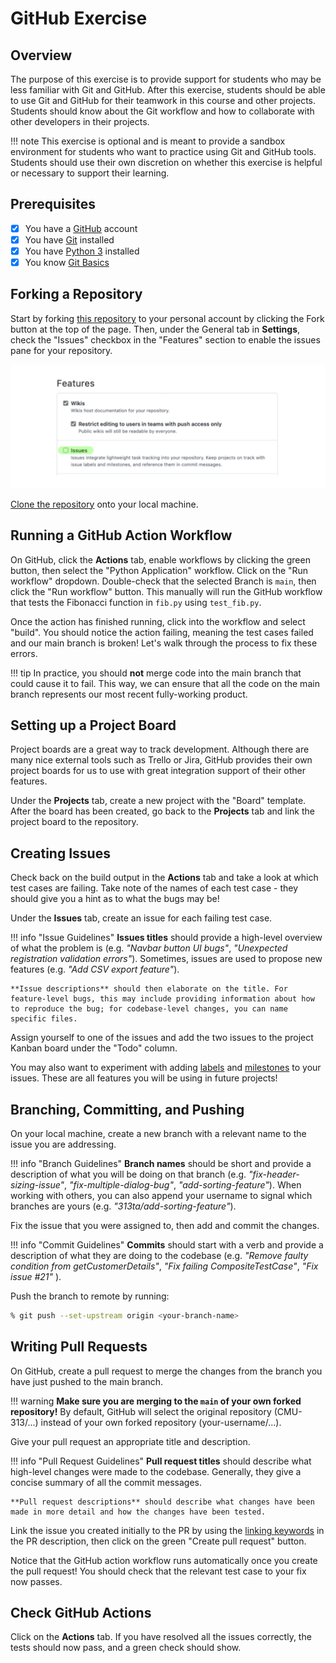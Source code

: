 # GitHub Exercise

## Overview
The purpose of this exercise is to provide support for students who may be less familiar with Git and GitHub. After this exercise, students should be able to use Git and GitHub for their teamwork in this course and other projects. Students should know about the Git workflow and how to collaborate with other developers in their projects.

!!! note
    This exercise is optional and is meant to provide a sandbox environment for students who want to practice using Git and GitHub tools. Students should use their own discretion on whether this exercise is helpful or necessary to support their learning.

## Prerequisites

- [x] You have a [GitHub](https://github.com/) account
- [x] You have [Git](https://git-scm.com/downloads) installed
- [x] You have [Python 3](https://www.python.org/downloads/) installed
- [x] You know [Git Basics](https://rogerdudler.github.io/git-guide/)

## Forking a Repository

Start by forking [this repository](https://github.com/CMU-313/github-recitation-with-test) to your personal account by clicking the Fork button at the top of the page. Then, under the General tab in **Settings**, check the "Issues" checkbox in the "Features" section to enable the issues pane for your repository.

![GitHub Permissions](/assets/images/reci/reci1-github-permissions.png)

[Clone the repository](https://docs.github.com/en/repositories/creating-and-managing-repositories/cloning-a-repository) onto your local machine.

## Running a GitHub Action Workflow

On GitHub, click the **Actions** tab, enable workflows by clicking the green button, then select the "Python Application" workflow. Click on the "Run workflow" dropdown. Double-check that the selected Branch is `main`, then click the "Run workflow" button. This manually will run the GitHub workflow that tests the Fibonacci function in `fib.py` using `test_fib.py`.

Once the action has finished running, click into the workflow and select "build". You should notice the action failing, meaning the test cases failed and our main branch is broken! Let's walk through the process to fix these errors.

!!! tip
    In practice, you should **not** merge code into the main branch that could cause it to fail. This way, we can ensure that all the code on the main branch represents our most recent fully-working product.

## Setting up a Project Board

Project boards are a great way to track development. Although there are many nice external tools such as Trello or Jira, GitHub provides their own project boards for us to use with great integration support of their other features.

Under the **Projects** tab, create a new project with the "Board" template. After the board has been created, go back to the **Projects** tab and link the project board to the repository.

## Creating Issues

Check back on the build output in the **Actions** tab and take a look at which test cases are failing. Take note of the names of each test case - they should give you a hint as to what the bugs may be!

Under the **Issues** tab, create an issue for each failing test case.

!!! info "Issue Guidelines"
    **Issues titles** should provide a high-level overview of what the problem is (e.g. *"Navbar button UI bugs"*, *"Unexpected registration validation errors"*). Sometimes, issues are used to propose new features (e.g. *"Add CSV export feature"*).

    **Issue descriptions** should then elaborate on the title. For feature-level bugs, this may include providing information about how to reproduce the bug; for codebase-level changes, you can name specific files.

Assign yourself to one of the issues and add the two issues to the project Kanban board under the "Todo" column.

You may also want to experiment with adding [labels](https://docs.github.com/en/issues/using-labels-and-milestones-to-track-work/managing-labels) and [milestones](https://docs.github.com/en/issues/using-labels-and-milestones-to-track-work/about-milestones) to your issues. These are all features you will be using in future projects!

## Branching, Committing, and Pushing

On your local machine, create a new branch with a relevant name to the issue you are addressing. 

!!! info "Branch Guidelines"
    **Branch names** should be short and provide a description of what you will be doing on that branch (e.g. *"fix-header-sizing-issue"*, *"fix-multiple-dialog-bug"*, *"add-sorting-feature"*). When working with others, you can also append your username to signal which branches are yours (e.g. *"313ta/add-sorting-feature"*).

Fix the issue that you were assigned to, then add and commit the changes.

!!! info "Commit Guidelines"
    **Commits** should start with a verb and provide a description of what they are doing to the codebase (e.g. *"Remove faulty condition from getCustomerDetails"*, *"Fix failing CompositeTestCase"*, *"Fix issue #21"* ).

Push the branch to remote by running:
```sh
% git push --set-upstream origin <your-branch-name>
```

## Writing Pull Requests

On GitHub, create a pull request to merge the changes from the branch you have just pushed to the main branch.

!!! warning
    **Make sure you are merging to the `main` of your own forked repository!** By default, GitHub will select the original repository (CMU-313/...) instead of your own forked repository (your-username/...).

Give your pull request an appropriate title and description.

!!! info "Pull Request Guidelines"
    **Pull request titles** should describe what high-level changes were made to the codebase. Generally, they give a concise summary of all the commit messages.

    **Pull request descriptions** should describe what changes have been made in more detail and how the changes have been tested.

Link the issue you created initially to the PR by using the [linking keywords](https://docs.github.com/en/issues/tracking-your-work-with-issues/linking-a-pull-request-to-an-issue#linking-a-pull-request-to-an-issue-using-a-keyword) in the PR description, then click on the green "Create pull request" button.

Notice that the GitHub action workflow runs automatically once you create the pull request! You should check that the relevant test case to your fix now passes.

## Check GitHub Actions 
Click on the **Actions** tab. If you have resolved all the issues correctly, the tests should now pass, and a green check should show.
